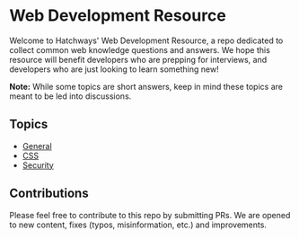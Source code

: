 # Web Development Resource

Welcome to Hatchways' Web Development Resource, a repo dedicated to collect common web knowledge questions and answers. We hope this resource will benefit developers who are prepping for interviews, and developers who are just looking to learn something new!

**Note:** While some topics are short answers, keep in mind these topics are meant to be led into discussions.

## Topics

- [General](general.md)
- [CSS](css.md)
- [Security](security.md)

## Contributions

Please feel free to contribute to this repo by submitting PRs. We are opened to new content, fixes (typos, misinformation, etc.) and improvements.
